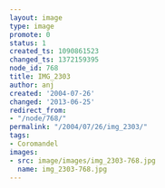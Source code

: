 ```yaml
---
layout: image
type: image
promote: 0
status: 1
created_ts: 1090861523
changed_ts: 1372159395
node_id: 768
title: IMG_2303
author: anj
created: '2004-07-26'
changed: '2013-06-25'
redirect_from:
- "/node/768/"
permalink: "/2004/07/26/img_2303/"
tags:
- Coromandel
images:
- src: image/images/img_2303-768.jpg
  name: img_2303-768.jpg
---
```


